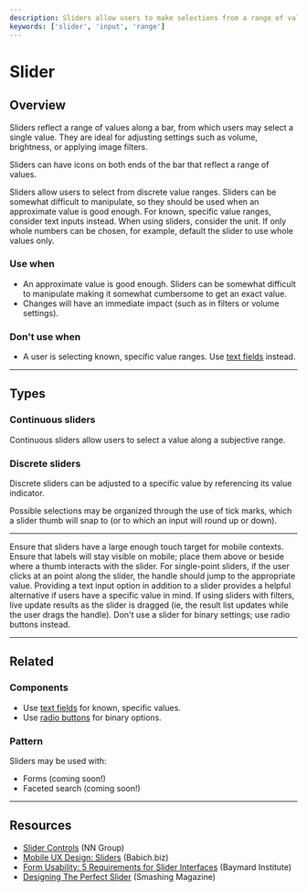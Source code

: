 ```yaml
---
description: Sliders allow users to make selections from a range of values.
keywords: ['slider', 'input', 'range']
---
```


# Slider

<ComponentVisual
  figmaUrl=""
  storybookUrl="https://forge.tylerdev.io/main/?path=/story/components-slider--default" />

## Overview

Sliders reflect a range of values along a bar, from which users may select a single value. They are ideal for adjusting settings such as volume, brightness, or applying image filters.

Sliders can have icons on both ends of the bar that reflect a range of values.

Sliders allow users to select from discrete value ranges. Sliders can be somewhat difficult to manipulate, so they should be used when an approximate value is good enough. For known, specific value ranges, consider text inputs instead. When using sliders, consider the unit. If only whole numbers can be chosen, for example, default the slider to use whole values only.

### Use when

- An approximate value is good enough. Sliders can be somewhat difficult to manipulate making it somewhat cumbersome to get an exact value. 
- Changes will have an immediate impact (such as in filters or volume settings).

### Don't use when

- A user is selecting known, specific value ranges. Use [text fields](/components/fields/text-field) instead. 

---

## Types 

### Continuous sliders 

Continuous sliders allow users to select a value along a subjective range.

### Discrete sliders

Discrete sliders can be adjusted to a specific value by referencing its value indicator.

Possible selections may be organized through the use of tick marks, which a slider thumb will snap to (or to which an input will round up or down).

---

<DoDontGrid>
  <DoDontTextSection>
    <DoDontText type="do">Ensure that sliders have a large enough touch target for mobile contexts.</DoDontText>
    <DoDontText type="do">Ensure that labels will stay visible on mobile; place them above or beside where a thumb interacts with the slider. </DoDontText>
    <DoDontText type="do">For single-point sliders, if the user clicks at an point along the slider, the handle should jump to the appropriate value.</DoDontText>
    <DoDontText type="do">Providing a text input option in addition to a slider provides a helpful alternative if users have a specific value in mind.</DoDontText>
    <DoDontText type="do">If using sliders with filters, live update results as the slider is dragged (ie, the result list updates while the user drags the handle).</DoDontText>
  </DoDontTextSection>
  <DoDontTextSection>
    <DoDontText type="dont">Don't use a slider for binary settings; use radio buttons instead.</DoDontText>
  </DoDontTextSection>
</DoDontGrid>

---

## Related

### Components

- Use [text fields](/components/fields/text-field) for known, specific values. 
- Use [radio buttons](/components/controls/radio-button) for binary options.

### Pattern

Sliders may be used with:

- Forms (coming soon!)
- Faceted search (coming soon!)

---

## Resources

- [Slider Controls](https://www.nngroup.com/articles/gui-slider-controls/) (NN Group)
- [Mobile UX Design: Sliders](http://babich.biz/mobile-ux-design-sliders/) (Babich.biz)
- [Form Usability: 5 Requirements for Slider Interfaces](https://baymard.com/blog/slider-interfaces) (Baymard Institute)
- [Designing The Perfect Slider](https://www.smashingmagazine.com/2017/07/designing-perfect-slider/) (Smashing Magazine)
